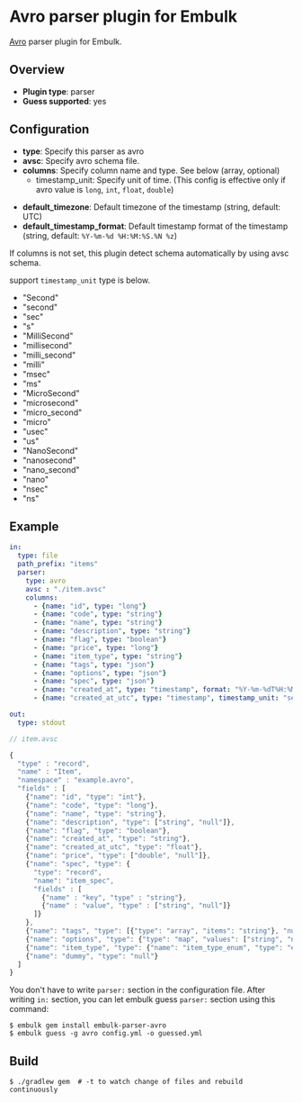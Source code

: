 # Avro parser plugin for Embulk

[Avro](http://avro.apache.org/) parser plugin for Embulk.

## Overview

* **Plugin type**: parser
* **Guess supported**: yes

## Configuration

- **type**: Specify this parser as avro
- **avsc**: Specify avro schema file.
- **columns**: Specify column name and type. See below (array, optional)
  - timestamp_unit: Specify unit of time. (This config is effective only if avro value is `long`, `int`, `float`, `double`)
* **default_timezone**: Default timezone of the timestamp (string, default: UTC)
* **default_timestamp_format**: Default timestamp format of the timestamp (string, default: `%Y-%m-%d %H:%M:%S.%N %z`)

If columns is not set, this plugin detect schema automatically by using avsc schema.

support `timestamp_unit` type is below.

- "Second"
- "second"
- "sec"
- "s"
- "MilliSecond"
- "millisecond"
- "milli_second"
- "milli"
- "msec"
- "ms"
- "MicroSecond"
- "microsecond"
- "micro_second"
- "micro"
- "usec"
- "us"
- "NanoSecond"
- "nanosecond"
- "nano_second"
- "nano"
- "nsec"
- "ns"

## Example

```yaml
in:
  type: file
  path_prefix: "items"
  parser:
    type: avro
    avsc : "./item.avsc"
    columns:
      - {name: "id", type: "long"}
      - {name: "code", type: "string"}
      - {name: "name", type: "string"}
      - {name: "description", type: "string"}
      - {name: "flag", type: "boolean"}
      - {name: "price", type: "long"}
      - {name: "item_type", type: "string"}
      - {name: "tags", type: "json"}
      - {name: "options", type: "json"}
      - {name: "spec", type: "json"}
      - {name: "created_at", type: "timestamp", format: "%Y-%m-%dT%H:%M:%S%:z"}
      - {name: "created_at_utc", type: "timestamp", timestamp_unit: "second"}

out:
  type: stdout
```

```javascript
// item.avsc

{
  "type" : "record",
  "name" : "Item",
  "namespace" : "example.avro",
  "fields" : [
    {"name": "id", "type": "int"},
    {"name": "code", "type": "long"},
    {"name": "name", "type": "string"},
    {"name": "description", "type": ["string", "null"]},
    {"name": "flag", "type": "boolean"},
    {"name": "created_at", "type": "string"},
    {"name": "created_at_utc", "type": "float"},
    {"name": "price", "type": ["double", "null"]},
    {"name": "spec", "type": {
      "type": "record",
      "name": "item_spec",
      "fields" : [
        {"name" : "key", "type" : "string"},
        {"name" : "value", "type" : ["string", "null"]}
      ]}
    },
    {"name": "tags", "type": [{"type": "array", "items": "string"}, "null"]},
    {"name": "options", "type": {"type": "map", "values": ["string", "null"]}},
    {"name": "item_type", "type": {"name": "item_type_enum", "type": "enum", "symbols": ["D", "M"]}},
    {"name": "dummy", "type": "null"}
  ]
}
```

You don't have to write `parser:` section in the configuration file. After writing `in:` section, you can let embulk guess `parser:` section using this command:

```
$ embulk gem install embulk-parser-avro
$ embulk guess -g avro config.yml -o guessed.yml
```

## Build

```
$ ./gradlew gem  # -t to watch change of files and rebuild continuously
```
